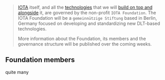 <!-- TITLE: IOTA Foundation -->
<!-- SUBTITLE: The non-profit organization behind IOTA -->

> [IOTA](/iota/about-iota) itself, and all the [technologies](/research) that we will [build on top and alongside](/p) it, are governed by the non-profit `IOTA Foundation`. The IOTA Foundation will be a `gemeinnützige Stiftung` based in Berlin, Germany focused on developing and standardizing new DLT-based technologies.
> 
> More information about the Foundation, its members and the governance structure will be published over the coming weeks.

## Foundation members
quite many